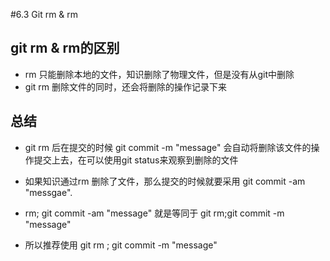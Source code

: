 #6.3 Git rm & rm
## git rm & rm的区别
* rm 只能删除本地的文件，知识删除了物理文件，但是没有从git中删除
* git rm 删除文件的同时，还会将删除的操作记录下来

## 总结
* git rm 后在提交的时候 git commit -m "message" 会自动将删除该文件的操作提交上去，在可以使用git status来观察到删除的文件
* 如果知识通过rm 删除了文件，那么提交的时候就要采用 git commit -am "messgae". 
* rm; git commit -am "message" 就是等同于 git rm;git commit -m "message"

* 所以推荐使用 git rm ; git commit -m "message"